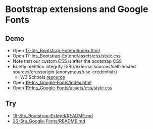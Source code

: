 # Bootstrap extensions and Google Fonts

## Demo

* Open [17-Ins_Bootstrap-Extend/index.html](../activities/17-Ins_Bootstrap-Extend/index.html)
* Open [17-Ins_Bootstrap-Extend/assets/css/style.css](../activities/17-Ins_Bootstrap-Extend/assets/css/style.css)
* Note that our custom CSS is after the bootstrap CSS
* Briefly mention integrity (SRI)/external sources/self-hosted sources/crossorigin (anonymous/use-credentials)
  * W3 Schools [resource](https://www.w3schools.com/Tags/att_script_integrity.asp)
* Open [19-Ins_Google-Fonts/index.html](../activities/19-Ins_Google-Fonts/index.html)
* Open [19-Ins_Google-Fonts/assets/css/style.css](../activities/19-Ins_Google-Fonts/assets/css/style.css)

## Try

* [18-Stu_Bootstrap-Extend/README.md](../activities/18-Stu_Bootstrap-Extend/README.md)
* [20-Stu_Google-Fonts/README.md](../activities/20-Stu_Google-Fonts/README.md)